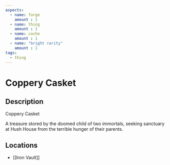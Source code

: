 ```yaml
---
aspects: 
  - name: forge
    amount : 1
  - name: thing
    amount : 1
  - name: cache
    amount : 1
  - name: "bright rarity"
    amount : 1
tags:
  - thing
---
```


# Coppery Casket

## Description
Coppery Casket

A treasure stored by the doomed child of two immortals, seeking sanctuary at Hush House from the terrible hunger of their parents.
## Locations
- [[Iron Vault]]